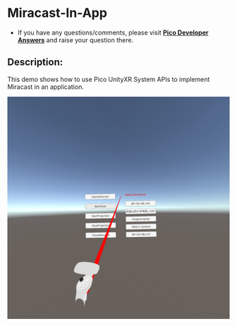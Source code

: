 # Miracast-In-App

- If you have any questions/comments, please visit [**Pico Developer Answers**](https://devanswers.pico-interactive.com/) and raise your question there.

## Description:
This demo shows how to use Pico UnityXR System APIs to implement Miracast in an application.

   <img src="./ReadMeScreenshot/1-1.jpeg"  width = "600"/>


